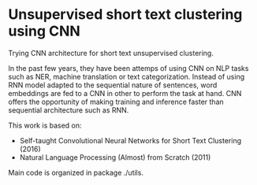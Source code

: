 # Unsupervised short text clustering using CNN

Trying CNN architecture for short text unsupervised clustering. 

In the past few years, they have been attemps of using CNN on NLP tasks such
as NER, machine translation or text categorization. Instead of using RNN
model adapted to the sequential nature of sentences, word embeddings are fed to
a CNN in other to perform the task at hand. CNN offers the opportunity of
making training and inference faster than sequential architecture such as RNN.

This work is based on:
- Self-taught Convolutional Neural Networks for Short Text Clustering (2016)
- Natural Language Processing (Almost) from Scratch (2011)

Main code is organized in package ./utils.
